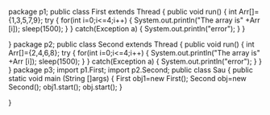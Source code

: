 package p1;
public class First extends Thread
{
public void run()
{
int Arr[]={1,3,5,7,9};
try
{
for(int i=0;i<=4;i++)
{
System.out.println("The array is" +Arr [i]);
sleep(1500);
}
}
catch(Exception a)
{
System.out.println("error");
}
}
 
}
package p2;
public class Second extends Thread
{
public void run()
{
int Arr[]={2,4,6,8};
try
{
for(int i=0;i<=4;i++)
{
System.out.println("The array is" +Arr [i]);
sleep(1500);
}
}
catch(Exception a)
{
System.out.println("error");
}
}
}
package p3;
import p1.First;
import p2.Second;
public class Sau 
{
public static void main (String []args)
{
First obj1=new First();
Second obj=new Second();
obj1.start();
obj.start();
}

}
